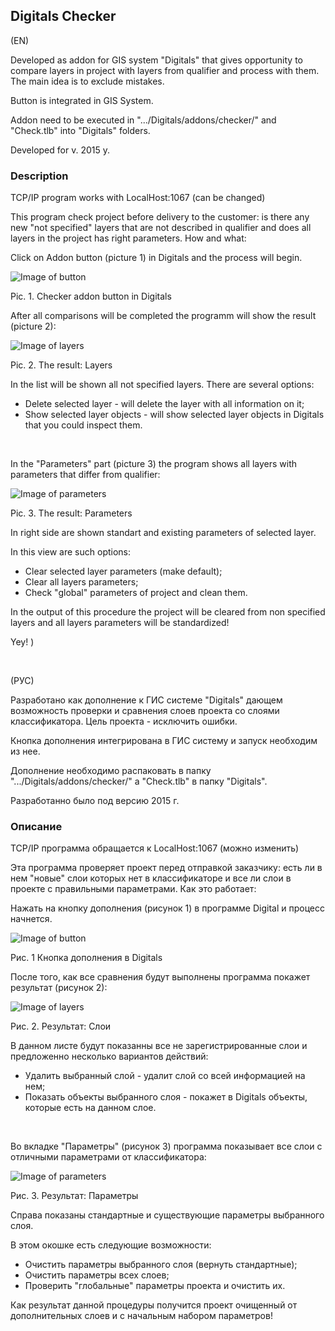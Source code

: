 ## Digitals Checker

(EN)

Developed as addon for GIS system "Digitals" that gives opportunity to compare layers in project with layers from qualifier and process with them. The main idea is to exclude mistakes.

Button is integrated in GIS System.

Addon need to be executed in ".../Digitals/addons/checker/" and "Check.tlb" into "Digitals" folders.

Developed for v. 2015 y.

 
### Description
TCP/IP program works with LocalHost:1067 (can be changed)

This program check project before delivery to the customer: is there any new "not specified" layers that are not described in qualifier and does all layers in the project has right parameters. How and what:

Click on Addon button (picture 1) in Digitals and the process will begin.

![Image of button](https://github.com/eman-on/smargroP/blob/master/Digitals_Checker/pres/button_in_Digitals.jpg)

Pic. 1. Checker addon button in Digitals

After all comparisons will be completed the programm will show the result (picture 2):

![Image of layers](https://github.com/eman-on/smargroP/blob/master/Digitals_Checker/pres/layers.jpg)

Pic. 2. The result: Layers

In the list will be shown all not specified layers. There are several options:
- Delete selected layer - will delete the layer with all information on it;
- Show selected layer objects - will show selected layer objects in Digitals that you could inspect them.

 
 
 In the "Parameters" part (picture 3) the program shows all layers with parameters that differ from qualifier:
 
 ![Image of parameters](https://github.com/eman-on/smargroP/blob/master/Digitals_Checker/pres/params.jpg)
 
 Pic. 3. The result: Parameters
 
 In right side are shown standart and existing parameters of selected layer.
 
 In this view are such options:
 - Clear selected layer parameters (make default);
 - Clear all layers parameters;
 - Check "global" parameters of project and clean them.

In the output of this procedure the project will be cleared from non specified layers and all layers parameters will be  standardized!

Yey! )

 
 
(РУС)

Разработано как дополнение к ГИС системе "Digitals" дающем возможность проверки и сравнения слоев проекта со слоями классификатора. Цель проекта - исключить ошибки.

Кнопка дополнения интегрирована в ГИС систему и запуск необходим из нее.

Дополнение необходимо распаковать в папку ".../Digitals/addons/checker/" а "Check.tlb" в папку "Digitals".

Разработанно было под версию 2015 г.

 
### Описание
TCP/IP программа обращается к LocalHost:1067 (можно изменить)

Эта программа проверяет проект перед отправкой заказчику: есть ли в нем "новые" слои которых нет в классификаторе и все ли слои в проекте с правильными параметрами. Как это работает:

Нажать на кнопку дополнения (рисунок 1) в программе Digital и процесс начнется.

![Image of button](https://github.com/eman-on/smargroP/blob/master/Digitals_Checker/pres/button_in_Digitals.jpg)

Рис. 1 Кнопка дополнения в Digitals

После того, как все сравнения будут выполнены программа покажет результат (рисунок 2):

![Image of layers](https://github.com/eman-on/smargroP/blob/master/Digitals_Checker/pres/layers.jpg)

Рис. 2. Результат: Слои

В данном листе будут показанны все не зарегистрированные слои и предложенно несколько вариантов действий:
- Удалить выбранный слой - удалит слой со всей информацией на нем;
- Показать объекты выбранного слоя - покажет в Digitals объекты, которые есть на данном слое.

 
 
 Во вкладке "Параметры" (рисунок 3) программа показывает все слои с отличными параметрами от классификатора:
  
 ![Image of parameters](https://github.com/eman-on/smargroP/blob/master/Digitals_Checker/pres/params.jpg)
 
 Рис. 3. Результат: Параметры
 
 Справа показаны стандартные и существующие параметры выбранного слоя.
  
 В этом окошке есть следующие возможности:
 - Очистить параметры выбранного слоя (вернуть стандартные);
 - Очистить параметры всех слоев;
 - Проверить "глобальные" параметры проекта и очистить их.

Как результат данной процедуры получится проект очищенный от дополнительных слоев и с начальным набором параметров!
